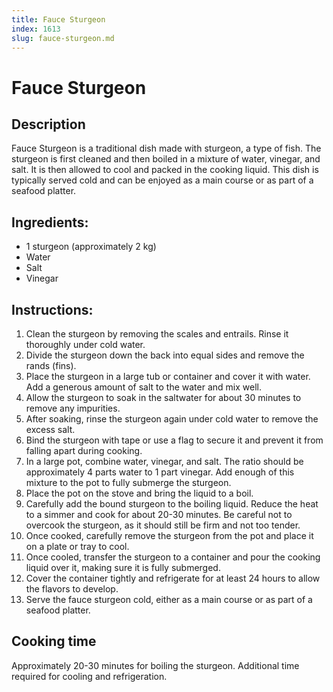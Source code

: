 ```yaml
---
title: Fauce Sturgeon
index: 1613
slug: fauce-sturgeon.md
---
```


# Fauce Sturgeon

## Description
Fauce Sturgeon is a traditional dish made with sturgeon, a type of fish. The sturgeon is first cleaned and then boiled in a mixture of water, vinegar, and salt. It is then allowed to cool and packed in the cooking liquid. This dish is typically served cold and can be enjoyed as a main course or as part of a seafood platter.

## Ingredients:
- 1 sturgeon (approximately 2 kg)
- Water
- Salt
- Vinegar

## Instructions:
1. Clean the sturgeon by removing the scales and entrails. Rinse it thoroughly under cold water.
2. Divide the sturgeon down the back into equal sides and remove the rands (fins).
3. Place the sturgeon in a large tub or container and cover it with water. Add a generous amount of salt to the water and mix well.
4. Allow the sturgeon to soak in the saltwater for about 30 minutes to remove any impurities.
5. After soaking, rinse the sturgeon again under cold water to remove the excess salt.
6. Bind the sturgeon with tape or use a flag to secure it and prevent it from falling apart during cooking.
7. In a large pot, combine water, vinegar, and salt. The ratio should be approximately 4 parts water to 1 part vinegar. Add enough of this mixture to the pot to fully submerge the sturgeon.
8. Place the pot on the stove and bring the liquid to a boil.
9. Carefully add the bound sturgeon to the boiling liquid. Reduce the heat to a simmer and cook for about 20-30 minutes. Be careful not to overcook the sturgeon, as it should still be firm and not too tender.
10. Once cooked, carefully remove the sturgeon from the pot and place it on a plate or tray to cool.
11. Once cooled, transfer the sturgeon to a container and pour the cooking liquid over it, making sure it is fully submerged.
12. Cover the container tightly and refrigerate for at least 24 hours to allow the flavors to develop.
13. Serve the fauce sturgeon cold, either as a main course or as part of a seafood platter.

## Cooking time
Approximately 20-30 minutes for boiling the sturgeon. Additional time required for cooling and refrigeration.